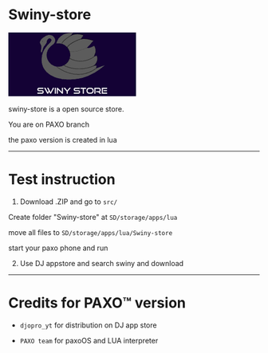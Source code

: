 # Swiny-store

![Logo](logo.png)

 swiny-store is a open source store.

  You are on PAXO branch 

 the paxo version is created in lua

***

# Test instruction 


1. Download .ZIP and go to `src/`

Create folder "Swiny-store" at `SD/storage/apps/lua`

move all files to `SD/storage/apps/lua/Swiny-store`

start your paxo phone and run 

2. Use DJ appstore and search swiny and download

***

# Credits for PAXO™ version

- `djopro_yt` for distribution on DJ app store

- `PAXO team` for paxoOS and LUA interpreter

